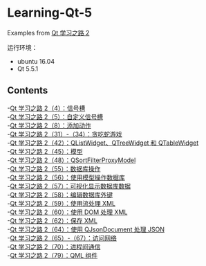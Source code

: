 # Learning-Qt-5
Examples from [Qt 学习之路 2](https://www.devbean.net/category/qt-study-road-2/)

运行环境：
* ubuntu 16.04
* Qt 5.5.1

## Contents
-[Qt 学习之路 2（4）：信号槽](Connect)  
-[Qt 学习之路 2（5）：自定义信号槽](News)  
-[Qt 学习之路 2（8）：添加动作](Action)  
-[Qt 学习之路 2（31）-（34）：贪吃蛇游戏](Snake)  
-[Qt 学习之路 2（42）：QListWidget、QTreeWidget 和 QTableWidget](ModelView)  
-[Qt 学习之路 2（45）：模型](FileM)  
-[Qt 学习之路 2（48）：QSortFilterProxyModel](SortFilter)  
-[Qt 学习之路 2（55）：数据库操作](SqlQuery)  
-[Qt 学习之路 2（56）：使用模型操作数据库](SqlTableM)  
-[Qt 学习之路 2（57）：可视化显示数据库数据](SqlModelView)  
-[Qt 学习之路 2（58）：编辑数据库外键](SqlRelationalMV)  
-[Qt 学习之路 2（59）：使用流处理 XML](XmlRead)  
-[Qt 学习之路 2（60）：使用 DOM 处理 XML](XmlDom)  
-[Qt 学习之路 2（62）：保存 XML](XmlWrite)  
-[Qt 学习之路 2（64）：使用 QJsonDocument 处理 JSON](JsonRead)  
-[Qt 学习之路 2（65）-（67）：访问网络](Network)  
-[Qt 学习之路 2（70）：进程间通信](ShareMemory)  
-[Qt 学习之路 2（79）：QML 组件](QQButton)
